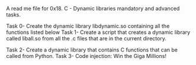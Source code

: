 A read me file for 0x18. C - Dynamic libraries mandatory and advanced tasks.

Task 0- Create the dynamic library libdynamic.so containing all the functions listed below
Task 1- Create a script that creates a dynamic library called liball.so from all the .c files that are in the current directory.

Task 2- Create a dynamic library that contains C functions that can be called from Python.
Task 3- Code injection: Win the Giga Millions!
